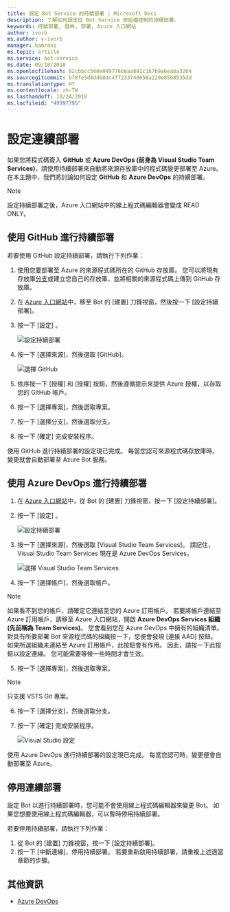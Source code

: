 ```yaml
---
title: 設定 Bot Service 的持續部署 | Microsoft Docs
description: 了解如何設定從 Bot Service 原始檔控制的持續部署。
keywords: 持續部署, 發佈, 部署, Azure 入口網站
author: ivorb
ms.author: v-ivorb
manager: kamrani
ms.topic: article
ms.service: bot-service
ms.date: 09/18/2018
ms.openlocfilehash: 62cbbcc560e049776b8aa891c167b9a6eaba3264
ms.sourcegitcommit: b78fe3d8dd604c4f7233740658a229e85b8535dd
ms.translationtype: HT
ms.contentlocale: zh-TW
ms.lasthandoff: 10/24/2018
ms.locfileid: "49997795"
---
```

# <a name="set-up-continuous-deployment"></a>設定連續部署
如果您將程式碼簽入 **GitHub** 或 **Azure DevOps (前身為 Visual Studio Team Services)**，請使用持續部署來自動將來源存放庫中的程式碼變更部署至 Azure。 在本主題中，我們將討論如何設定 **GitHub** 和 **Azure DevOps** 的持續部署。

> [!NOTE]
> 設定持續部署之後，Azure 入口網站中的線上程式碼編輯器會變成 READ ONLY。

## <a name="continuous-deployment-using-github"></a>使用 GitHub 進行持續部署

若要使用 GitHub 設定持續部署，請執行下列作業：

1. 使用您要部署至 Azure 的來源程式碼所在的 GitHub 存放庫。 您可以將現有存放庫[分支](https://help.github.com/articles/fork-a-repo/)或建立您自己的存放庫，並將相關的來源程式碼上傳到 GitHub 存放庫。
2. 在 [Azure 入口網站](https://portal.azure.com)中，移至 Bot 的 [建置] 刀鋒視窗，然後按一下 [設定持續部署]。 
3. 按一下 [設定] 。
   
   ![設定持續部署](~/media/azure-bot-build/continuous-deployment-setup.png)

4. 按一下 [選擇來源]，然後選取 [GitHub]。

   ![選擇 GitHub](~/media/azure-bot-build/continuous-deployment-setup-github.png)

5. 依序按一下 [授權] 和 [授權] 按鈕，然後遵循提示來提供 Azure 授權，以存取您的 GitHub 帳戶。

6. 按一下 [選擇專案]，然後選取專案。

7. 按一下 [選擇分支]，然後選取分支。

8. 按一下 [確定] 完成安裝程序。

使用 GitHub 進行持續部署的設定現已完成。 每當您認可來源程式碼存放庫時，變更就會自動部署至 Azure Bot 服務。

## <a name="continuous-deployment-using-azure-devops"></a>使用 Azure DevOps 進行持續部署

1. 在 [Azure 入口網站](https://portal.azure.com)中，從 Bot 的 [建置] 刀鋒視窗，按一下 [設定持續部署]。 
2. 按一下 [設定] 。
   
   ![設定持續部署](~/media/azure-bot-build/continuous-deployment-setup.png)

3. 按一下 [選擇來源]，然後選取 [Visual Studio Team Services]。 請記住，Visual Studio Team Services 現在是 Azure DevOps Services。

   ![選擇 Visual Studio Team Services](~/media/azure-bot-build/continuous-deployment-setup-vs.png)

4. 按一下 [選擇帳戶]，然後選取帳戶。

> [!NOTE]
> 如果看不到您的帳戶，請確定它連結至您的 Azure 訂用帳戶。 若要將帳戶連結至 Azure 訂用帳戶，請移至 Azure 入口網站，開啟 **Azure DevOps Services 組織 (先前稱為 Team Services)**。 您會看到您在 Azure DevOps 中擁有的組織清單。 對具有所要部署 Bot 來源程式碼的組織按一下，您便會發現 [連接 AAD] 按鈕。 如果所選組織未連結至 Azure 訂用帳戶，此按鈕會有作用。 因此，請按一下此按鈕以設定連線。 您可能需要等候一些時間才會生效。

5. 按一下 [選擇專案]，然後選取專案。

> [!NOTE]
> 只支援 VSTS Git 專案。

6. 按一下 [選擇分支]，然後選取分支。
7. 按一下 [確定] 完成安裝程序。

   ![Visual Studio 設定](~/media/azure-bot-build/continuous-deployment-setup-vs-configuration.png)

使用 Azure DevOps 進行持續部署的設定現已完成。 每當您認可時，變更便會自動部署至 Azure。

## <a name="disable-continuous-deployment"></a>停用連續部署

設定 Bot 以進行持續部署時，您可能不會使用線上程式碼編輯器來變更 Bot。 如果您想要使用線上程式碼編輯器，可以暫時停用持續部署。

若要停用持續部署，請執行下列作業：

1. 從 Bot 的 [建置] 刀鋒視窗，按一下 [設定持續部署]。 
2. 按一下 [中斷連線]，停用持續部署。 若要重新啟用持續部署，請重複上述適當章節的步驟。

## <a name="additional-information"></a>其他資訊
- [Azure DevOps](https://docs.microsoft.com/en-us/azure/devops/?view=vsts)
